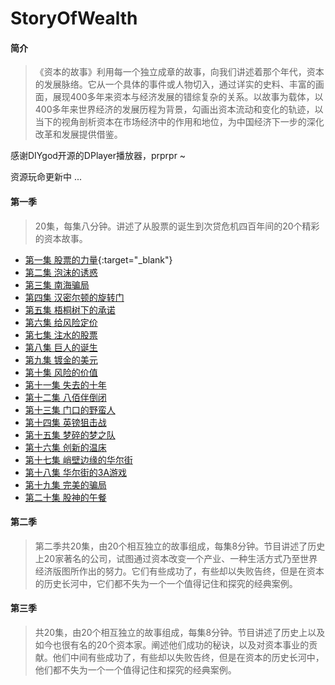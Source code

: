 # StoryOfWealth
#### 简介
>《资本的故事》利用每一个独立成章的故事，向我们讲述着那个年代，资本的发展脉络。它从一个具体的事件或人物切入，通过详实的史料、丰富的画面，展现400多年来资本与经济发展的错综复杂的关系。以故事为载体，以400多年来世界经济的发展历程为背景，勾画出资本流动和变化的轨迹，以当下的视角剖析资本在市场经济中的作用和地位，为中国经济下一步的深化改革和发展提供借鉴。 

感谢DIYgod开源的DPlayer播放器，prprpr ~  

资源玩命更新中 ...   

#### 第一季
> 20集，每集八分钟。讲述了从股票的诞生到次贷危机四百年间的20个精彩的资本故事。
* [第一集 股票的力量](https://yilimy.github.io/2018/03/26/20180326股票的力量/){:target="_blank"}  
* [第二集 泡沫的诱惑](https://yilimy.github.io/2018/03/27/20180326股票的力量/?\_blank)  
* [第三集 南海骗局](https://yilimy.github.io/2018/03/27/20180326股票的力量/)  
* [第四集 汉密尔顿的旋转门](https://yilimy.github.io/2018/03/27/20180326股票的力量/)  
* [第五集 梧桐树下的承诺](https://yilimy.github.io/2018/03/27/20180326股票的力量/)  
* [第六集 给风险定价](https://yilimy.github.io/2018/03/27/20180326股票的力量/)  
* [第七集 注水的股票](https://yilimy.github.io/2018/03/27/20180326股票的力量/)  
* [第八集 巨人的诞生](https://yilimy.github.io/2018/03/27/20180326股票的力量/)  
* [第九集 镀金的美元](https://yilimy.github.io/2018/03/27/20180326股票的力量/)  
* [第十集 风险的价值](https://yilimy.github.io/2018/03/27/20180326股票的力量/)  
* [第十一集 失去的十年](https://yilimy.github.io/2018/03/27/20180326股票的力量/)  
* [第十二集 八佰伴倒闭](https://yilimy.github.io/2018/03/27/20180326股票的力量/)  
* [第十三集 门口的野蛮人](https://yilimy.github.io/2018/03/27/20180326股票的力量/)  
* [第十四集 英镑狙击战](https://yilimy.github.io/2018/03/27/20180326股票的力量/)  
* [第十五集 梦碎的梦之队](https://yilimy.github.io/2018/03/27/20180326股票的力量/)  
* [第十六集 创新的温床](https://yilimy.github.io/2018/03/27/20180326股票的力量/)  
* [第十七集 峭壁边缘的华尔街](https://yilimy.github.io/2018/03/27/20180326股票的力量/)  
* [第十八集 华尔街的3A游戏](https://yilimy.github.io/2018/03/27/20180326股票的力量/)  
* [第十九集 完美的骗局](https://yilimy.github.io/2018/03/27/20180326股票的力量/)  
* [第二十集 股神的午餐](https://yilimy.github.io/2018/03/27/20180326股票的力量/)  


#### 第二季
> 第二季共20集，由20个相互独立的故事组成，每集8分钟。节目讲述了历史上20家著名的公司，试图通过资本改变一个产业、一种生活方式乃至世界经济版图所作出的努力。它们有些成功了，有些却以失败告终，但是在资本的历史长河中，它们都不失为一个一个值得记住和探究的经典案例。

#### 第三季
> 共20集，由20个相互独立的故事组成，每集8分钟。节目讲述了历史上以及如今也很有名的20个资本家。阐述他们成功的秘诀，以及对资本事业的贡献。他们中间有些成功了，有些却以失败告终，但是在资本的历史长河中，他们都不失为一个一个值得记住和探究的经典案例。
